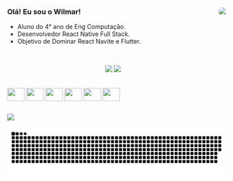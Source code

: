 ### Olá! Eu sou o Wilmar! <img align="right"  height="150" style="border-radius:50px;" src="http://24.media.tumblr.com/d376c4577d3d45791d6ef72f10a26e2f/tumblr_mr3x0deqi41rhul80o1_500.gif">
- Aluno do 4° ano de Eng Computação.                   
- Desenvolvedor React Native Full Stack.
- Objetivo de Dominar React Navite e Flutter.


##

<br/>
<div align="center">
   <img height="180em" src="https://github-readme-stats.vercel.app/api/top-langs/?username=wilmarv&layout=compact&langs_count=7&theme=dracula"/>
   <img height="180em" src="https://github-readme-stats.vercel.app/api?username=wilmarv&show_icons=true&theme=dracula&include_all_commits=true&count_private=true"/>
</div>

<br/>

<div style="display: inline_block"><br>
	<img align="center" height="30" width="40" src="https://cdn.jsdelivr.net/gh/devicons/devicon/icons/java/java-original.svg">
	<img align="center" height="30" width="40" src="https://cdn.jsdelivr.net/gh/devicons/devicon/icons/javascript/javascript-original.svg">
	<img align="center" height="30" width="40" src="https://cdn.jsdelivr.net/gh/devicons/devicon/icons/typescript/typescript-original.svg">
	<img align="center" height="30" width="40" src="https://cdn.jsdelivr.net/gh/devicons/devicon/icons/dart/dart-original.svg">
  	<img align="center" height="30" width="40" src="https://cdn.jsdelivr.net/gh/devicons/devicon/icons/react/react-original.svg" />
	<img align="center" height="30" width="40" src="https://cdn.jsdelivr.net/gh/devicons/devicon/icons/flutter/flutter-original.svg">
</div>
  
  ##
 
<div> 
  <a href="https://www.linkedin.com/in/wilmarvitor" target="_blank"><img src="https://img.shields.io/badge/-LinkedIn-%230077B5?style=for-the-badge&logo=linkedin&logoColor=white" target="_blank"></a> 
 
  ![Snake animation](https://github.com/wilmarv/wilmarv/blob/output/github-contribution-grid-snake-dark.svg)
 
</div>
